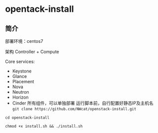 # opentack-install
## 简介 
部署环境：centos7

架构 Controller + Compute

Core services:
* Keystone
* Glance
* Placement
* Nova
* Neutron
* Horizon
* Cinder
所有组件，可以单独部署
运行脚本前，自行配置好静态IP及主机名
`git clone https://github.com/NWcat/openstack-install.git` 

`cd openstack-install`

`chmod +x install.sh && ./install.sh`
